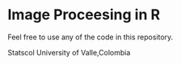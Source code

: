# Image  Proceesing in R 


Feel free to use any of the code in this repository.


Statscol University of Valle,Colombia

